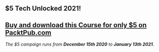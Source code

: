 ## $5 Tech Unlocked 2021!
[Buy and download this Course for only $5 on PacktPub.com](https://www.packtpub.com/product/linux-powerful-server-administration/9781788293778)
-----
*The $5 campaign         runs from __December 15th 2020__ to __January 13th 2021.__*

